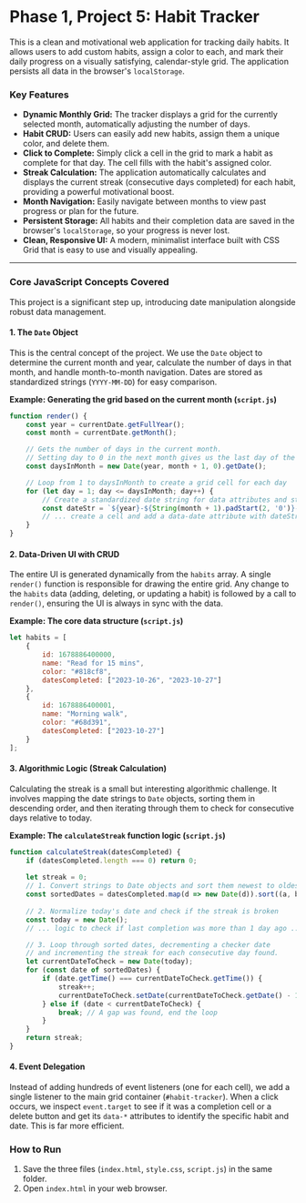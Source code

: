 # Phase 1, Project 5: Habit Tracker

This is a clean and motivational web application for tracking daily habits. It allows users to add custom habits, assign a color to each, and mark their daily progress on a visually satisfying, calendar-style grid. The application persists all data in the browser's `localStorage`.

### Key Features

-   **Dynamic Monthly Grid:** The tracker displays a grid for the currently selected month, automatically adjusting the number of days.
-   **Habit CRUD:** Users can easily add new habits, assign them a unique color, and delete them.
-   **Click to Complete:** Simply click a cell in the grid to mark a habit as complete for that day. The cell fills with the habit's assigned color.
-   **Streak Calculation:** The application automatically calculates and displays the current streak (consecutive days completed) for each habit, providing a powerful motivational boost.
-   **Month Navigation:** Easily navigate between months to view past progress or plan for the future.
-   **Persistent Storage:** All habits and their completion data are saved in the browser's `localStorage`, so your progress is never lost.
-   **Clean, Responsive UI:** A modern, minimalist interface built with CSS Grid that is easy to use and visually appealing.

---

### Core JavaScript Concepts Covered

This project is a significant step up, introducing date manipulation alongside robust data management.

#### 1. The `Date` Object

This is the central concept of the project. We use the `Date` object to determine the current month and year, calculate the number of days in that month, and handle month-to-month navigation. Dates are stored as standardized strings (`YYYY-MM-DD`) for easy comparison.

**Example: Generating the grid based on the current month (`script.js`)**

```javascript
function render() {
    const year = currentDate.getFullYear();
    const month = currentDate.getMonth();

    // Gets the number of days in the current month.
    // Setting day to 0 in the next month gives us the last day of the current month.
    const daysInMonth = new Date(year, month + 1, 0).getDate();

    // Loop from 1 to daysInMonth to create a grid cell for each day
    for (let day = 1; day <= daysInMonth; day++) {
        // Create a standardized date string for data attributes and storage
        const dateStr = `${year}-${String(month + 1).padStart(2, '0')}-${String(day).padStart(2, '0')}`;
        // ... create a cell and add a data-date attribute with dateStr ...
    }
}
```

#### 2. Data-Driven UI with CRUD

The entire UI is generated dynamically from the `habits` array. A single `render()` function is responsible for drawing the entire grid. Any change to the `habits` data (adding, deleting, or updating a habit) is followed by a call to `render()`, ensuring the UI is always in sync with the data.

**Example: The core data structure (`script.js`)**

```javascript
let habits = [
    {
        id: 1678886400000,
        name: "Read for 15 mins",
        color: "#818cf8",
        datesCompleted: ["2023-10-26", "2023-10-27"]
    },
    {
        id: 1678886400001,
        name: "Morning walk",
        color: "#68d391",
        datesCompleted: ["2023-10-27"]
    }
];
```

#### 3. Algorithmic Logic (Streak Calculation)

Calculating the streak is a small but interesting algorithmic challenge. It involves mapping the date strings to `Date` objects, sorting them in descending order, and then iterating through them to check for consecutive days relative to today.

**Example: The `calculateStreak` function logic (`script.js`)**

```javascript
function calculateStreak(datesCompleted) {
    if (datesCompleted.length === 0) return 0;
    
    let streak = 0;
    // 1. Convert strings to Date objects and sort them newest to oldest
    const sortedDates = datesCompleted.map(d => new Date(d)).sort((a, b) => b - a);
    
    // 2. Normalize today's date and check if the streak is broken
    const today = new Date();
    // ... logic to check if last completion was more than 1 day ago ...

    // 3. Loop through sorted dates, decrementing a checker date
    // and incrementing the streak for each consecutive day found.
    let currentDateToCheck = new Date(today);
    for (const date of sortedDates) {
        if (date.getTime() === currentDateToCheck.getTime()) {
            streak++;
            currentDateToCheck.setDate(currentDateToCheck.getDate() - 1);
        } else if (date < currentDateToCheck) {
            break; // A gap was found, end the loop
        }
    }
    return streak;
}
```

#### 4. Event Delegation

Instead of adding hundreds of event listeners (one for each cell), we add a single listener to the main grid container (`#habit-tracker`). When a click occurs, we inspect `event.target` to see if it was a completion cell or a delete button and get its `data-*` attributes to identify the specific habit and date. This is far more efficient.

### How to Run

1.  Save the three files (`index.html`, `style.css`, `script.js`) in the same folder.
2.  Open `index.html` in your web browser.